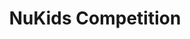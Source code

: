 ---
layout: post
title: NuKids Competition
month: October
venue: Highball Norwich
time: 4pm or 7.15pm
link: https://highballclimbingnorwich.com/thebigflash/nukids-competition-at-the-big-flash/
---